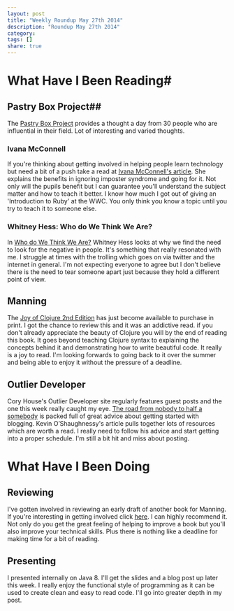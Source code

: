 ```yaml
---
layout: post
title: "Weekly Roundup May 27th 2014"
description: "Roundup May 27th 2014"
category: 
tags: []
share: true
---
```


# What Have I Been Reading#

## Pastry Box Project##

The [Pastry Box Project](https://the-pastry-box-project.net/) provides a thought a day from 30 people who are influential in their field. Lot of interesting and varied thoughts.

### Ivana McConnell ##

If you're thinking about getting involved in helping people learn technology but need a bit of a push take a read at [Ivana McConnell's article](https://the-pastry-box-project.net/baker/ivana-mcconnell). She explains the benefits in ignoring imposter syndrome and going for it. Not only will the pupils benefit but I can guarantee you'll understand the subject matter and how to teach it better. I know how much I got out of giving an 'Introduction to Ruby' at the WWC. You only think you know a topic until you try to teach it to someone else.  

### Whitney Hess: Who do We Think We Are? ###

In [Who do We Think We Are?](https://the-pastry-box-project.net/whitney-hess/2014-april-10) Whitney Hess looks at why we find the need to look for the negative in people. It's something that really resonated with me. I struggle at times with the trolling which goes on via twitter and the internet in general. I'm not expecting everyone to agree but I don't believe there is the need to tear someone apart just because they hold a different point of view.

## Manning ##

The [Joy of Clojure 2nd Edition](http://www.manning.com/fogus2/) has just become available to purchase in print. I got the chance to review this and it was an addictive read. if you don't already appreciate the beauty of Clojure you will by the end of reading this book. It goes beyond teaching Clojure syntax to explaining the concepts behind it and demonstrating how to write beautiful code. It really is a joy to read. I'm looking forwards to going back to it over the summer and being able to enjoy it without the pressure of a deadline.

## Outlier Developer ##

Cory House's Outlier Developer site regularly features guest posts and the one this week really caught my eye. [The road from nobody to half a somebody](http://www.outlierdeveloper.com/the-road-from-nobody-to-half-a-somebody/) is packed full of great advice about getting started with blogging. Kevin O’Shaughnessy's article pulls together lots of resources which are worth a read. I really need to follow his advice and start getting into a proper schedule. I'm still a bit hit and miss about posting.

# What Have I Been Doing #

## Reviewing ##

I've gotten involved in reviewing an early draft of another book for Manning. If you're interesting in getting involved click [here](http://www.manning.com/about/reviewer.html). I can highly recommend it. Not only do you get the great feeling of helping to improve a book but you'll also improve your technical skills. Plus there is nothing like a deadline for making time for a bit of reading.

## Presenting ##

I presented internally on Java 8. I'll get the slides and a blog post up later this week. I really enjoy the functional style of programming as it can be used to create clean and easy to read code. I'll go into greater depth in my post.	